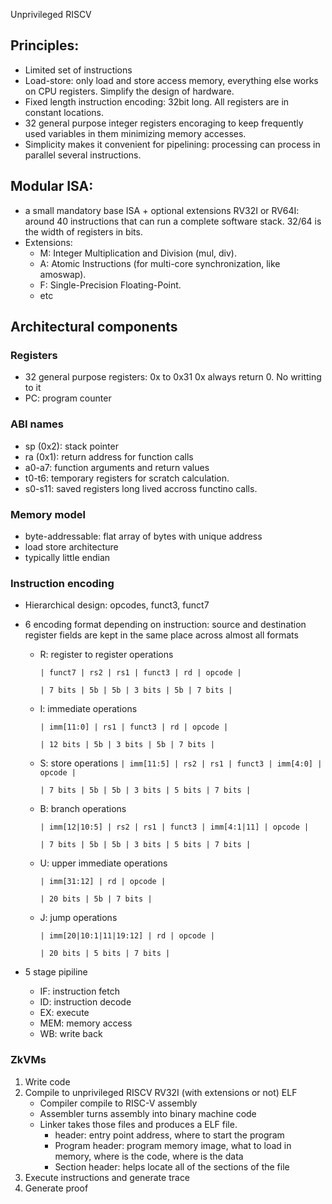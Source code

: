 Unprivileged RISCV

## Principles:

- Limited set of instructions
- Load-store: only load and store access memory, everything else works on CPU registers. Simplify the design of hardware.
- Fixed length instruction encoding: 32bit long. All registers are in constant locations.
- 32 general purpose integer registers encoraging to keep frequently used variables in them minimizing memory accesses.
- Simplicity makes it convenient for pipelining: processing can process in parallel several instructions.

## Modular ISA:

- a small mandatory base ISA + optional extensions
  RV32I or RV64I: around 40 instructions that can run a complete software stack. 32/64 is the width of registers in bits.
- Extensions:
  - M: Integer Multiplication and Division (mul, div).
  - A: Atomic Instructions (for multi-core synchronization, like amoswap).
  - F: Single-Precision Floating-Point.
  - etc

## Architectural components

### Registers

- 32 general purpose registers: 0x to 0x31
  0x always return 0. No writting to it
- PC: program counter

### ABI names

- sp (0x2): stack pointer
- ra (0x1): return address for function calls
- a0-a7: function arguments and return values
- t0-t6: temporary registers for scratch calculation.
- s0-s11: saved registers long lived accross functino calls.

### Memory model

- byte-addressable: flat array of bytes with unique address
- load store architecture
- typically little endian

### Instruction encoding

- Hierarchical design: opcodes, funct3, funct7
- 6 encoding format depending on instruction: source and destination register fields are kept in the same place across almost all formats

  - R: register to register operations

    `| funct7 | rs2 | rs1 | funct3 | rd | opcode |`

    `| 7 bits | 5b | 5b | 3 bits | 5b | 7 bits |`
  - I: immediate operations

    `| imm[11:0] | rs1 | funct3 | rd | opcode |`

    `| 12 bits | 5b | 3 bits | 5b | 7 bits |`
  - S: store operations
    `| imm[11:5] | rs2 | rs1 | funct3 | imm[4:0] | opcode |`

    `| 7 bits | 5b | 5b | 3 bits | 5 bits | 7 bits |`
  - B: branch operations

    `| imm[12|10:5] | rs2 | rs1 | funct3 | imm[4:1|11] | opcode |`

    `| 7 bits | 5b | 5b | 3 bits | 5 bits | 7 bits |`
  - U: upper immediate operations

    `| imm[31:12] | rd | opcode |`

    `| 20 bits | 5b | 7 bits |`
  - J: jump operations

    `| imm[20|10:1|11|19:12] | rd | opcode |`

    `| 20 bits | 5 bits | 7 bits |`

- 5 stage pipiline
  - IF: instruction fetch
  - ID: instruction decode
  - EX: execute
  - MEM: memory access
  - WB: write back

### ZkVMs

1. Write code
2. Compile to unprivileged RISCV RV32I (with extensions or not) ELF
   - Compiler compile to RISC-V assembly
   - Assembler turns assembly into binary machine code
   - Linker takes those files and produces a ELF file.
     - header: entry point address, where to start the program
     - Program header: program memory image, what to load in memory, where is the code, where is the data
     - Section header: helps locate all of the sections of the file
3. Execute instructions and generate trace
4. Generate proof

